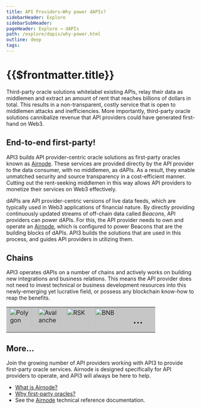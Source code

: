 ```yaml
---
title: API Providers—Why power dAPIs?
sidebarHeader: Explore
sidebarSubHeader:
pageHeader: Explore → dAPIs
path: /explore/dapis/why-power.html
outline: deep
tags:
---
```


<PageHeader/>

<SearchHighlight/>

# {{$frontmatter.title}}

Third-party oracle solutions whitelabel existing APIs, relay their data as
middlemen and extract an amount of rent that reaches billions of dollars in
total. This results in a non-transparent, costly service that is open to
middlemen attacks and inefficiencies. More importantly, third-party oracle
solutions cannibalize revenue that API providers could have generated first-hand
on Web3.

## End-to-end first-party!

API3 builds API provider-centric oracle solutions as first-party oracles known
as [Airnode](/explore/airnode/what-is-airnode.md). These services are provided
directly by the API provider to the data consumer, with no middlemen, as dAPIs.
As a result, they enable unmatched security and source transparency in a
cost-efficient manner. Cutting out the rent-seeking middlemen in this way allows
API providers to monetize their services on Web3 effectively.

dAPIs are API provider-centric versions of live data feeds, which are typically
used in Web3 applications of financial nature. By directly providing
continuously updated streams of off-chain data called _Beacons_, API providers
can power dAPIs. For this, the API provider needs to own and operate an
[Airnode](../../reference/airnode/latest/), which is configured to power Beacons
that are the building blocks of dAPIs. API3 builds the solutions that are used
in this process, and guides API providers in utilizing them.

## Chains

API3 operates dAPIs on a number of chains and actively works on building new
integrations and business relations. This means the API provider does not need
to invest technical or business development resources into this newly-emerging
yet lucrative field, or possess any blockchain know-how to reap the benefits.

<table>
<tr>
<td style="background:#C6C6C6;"><img style="width:60px;" alt="Polygon"  src="https://market.api3.org/images/chains/Polygon-4_icon.svg"></td>
<td style="background:#C6C6C6;"><img style="width:60px;" alt="Avalanche" src="https://market.api3.org/images/chains/Avalanche-5_icon.svg"></td>
<td style="background:#C6C6C6;"><img style="width:60px;" alt="RSK" src="https://market.api3.org/images/chains/RSK-4_icon_white.svg"></td>
<td style="background:#C6C6C6;"><img style="width:60px;" alt="BNB" src="https://market.api3.org/images/chains/BNB-4_icon.svg"></td>
<td style="background:#C6C6C6;font-size:xx-large;"><div style="width:60px;text-align:center;">...</div></td>
</tr>
</table>

## More...

Join the growing number of API providers working with API3 to provide
first-party oracle services. Airnode is designed specifically for API providers
to operate, and API3 will always be here to help.

- [What is Airnode?](/explore/airnode/what-is-airnode.md)
- [Why first-party oracles?](/explore/airnode/why-first-party-oracles.md)
- See the [Airnode](/reference/airnode/latest/) technical reference
  documentation.
